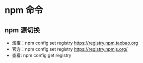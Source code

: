 # npm 命令

## npm 源切换

- 淘宝：npm config set registry https://registry.npm.taobao.org
- 官方：npm config set registry https://registry.npmjs.org/
- 查看: npm config get registry
